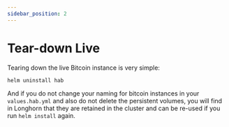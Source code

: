 ```yaml
---
sidebar_position: 2
---
```


# Tear-down Live

Tearing down the live Bitcoin instance is very simple:

```bash
helm uninstall hab
```

And if you do not change your naming for bitcoin instances in your
`values.hab.yml` and also do not delete the persistent volumes, you will find in
Longhorn that they are retained in the cluster and can be re-used if you run
`helm install` again.
